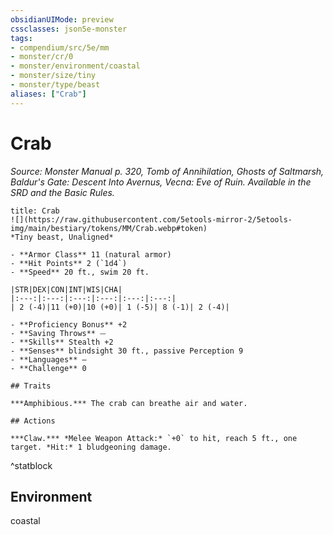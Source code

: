 ```yaml
---
obsidianUIMode: preview
cssclasses: json5e-monster
tags:
- compendium/src/5e/mm
- monster/cr/0
- monster/environment/coastal
- monster/size/tiny
- monster/type/beast
aliases: ["Crab"]
---
```

# Crab
*Source: Monster Manual p. 320, Tomb of Annihilation, Ghosts of Saltmarsh, Baldur's Gate: Descent Into Avernus, Vecna: Eve of Ruin. Available in the SRD and the Basic Rules.*  

```ad-statblock
title: Crab
![](https://raw.githubusercontent.com/5etools-mirror-2/5etools-img/main/bestiary/tokens/MM/Crab.webp#token)
*Tiny beast, Unaligned*

- **Armor Class** 11 (natural armor)
- **Hit Points** 2 (`1d4`)
- **Speed** 20 ft., swim 20 ft.

|STR|DEX|CON|INT|WIS|CHA|
|:---:|:---:|:---:|:---:|:---:|:---:|
| 2 (-4)|11 (+0)|10 (+0)| 1 (-5)| 8 (-1)| 2 (-4)|

- **Proficiency Bonus** +2
- **Saving Throws** ⏤
- **Skills** Stealth +2
- **Senses** blindsight 30 ft., passive Perception 9
- **Languages** —
- **Challenge** 0

## Traits

***Amphibious.*** The crab can breathe air and water.

## Actions

***Claw.*** *Melee Weapon Attack:* `+0` to hit, reach 5 ft., one target. *Hit:* 1 bludgeoning damage.
```
^statblock

## Environment

coastal